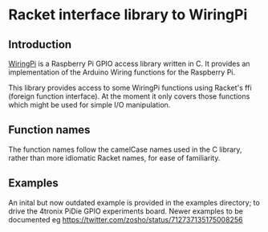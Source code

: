 # Racket interface library to WiringPi

## Introduction

[WiringPi](http://wiringpi.com/contact/) is a Raspberry Pi GPIO access library written in C. It provides an implementation of the Arduino Wiring functions for the Raspberry Pi.

This library provides access to some WiringPi functions using Racket's ffi (foreign function interface). At the moment it only covers those functions which might be used for simple I/O manipulation.

## Function names

The function names follow the camelCase names used in the C library, rather than more idiomatic Racket names, for ease of familiarity.

## Examples

An inital but now outdated example is provided in the examples directory; to drive the 4tronix PiDie GPIO experiments board. Newer examples to be documented eg https://twitter.com/zosho/status/712737135175008256

